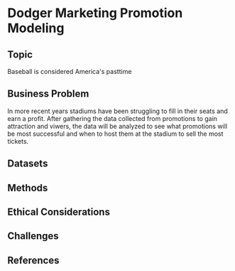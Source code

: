 # Dodger Marketing Promotion Modeling

## Topic

Baseball is considered America's pasttime

## Business Problem

In more recent years stadiums have been struggling to fill in their seats and earn a profit. After gathering the data collected from promotions to gain attraction and viwers, the data will be analyzed to see what promotions will be most successful and when to host them at the stadium to sell the most tickets.

## Datasets

## Methods

## Ethical Considerations

## Challenges
 
## References
